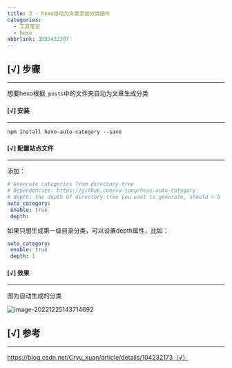 ```yaml
---
title: 3 - hexo自动为文章添加分类插件
categories:
  - 工具笔记
  - hexo
abbrlink: 3085432397
---
```


## [√] 步骤

---

想要hexo根据`_posts`中的文件夹自动为文章生成分类

#### [√] 安装

---

```shell
npm install hexo-auto-category --save
```

#### [√] 配置站点文件

---

添加：

```yaml
# Generate categories from directory-tree
# Dependencies: https://github.com/xu-song/hexo-auto-category
# depth: the depth of directory-tree you want to generate, should > 0
auto_category:
 enable: true
 depth:

```

如果只想生成第一级目录分类，可以设置depth属性，比如：

```yaml
auto_category:
 enable: true
 depth: 1
```



#### [√] 效果

---

图为自动生成的分类

![image-20221225143714692](https://cdn.jsdelivr.net/gh/Alec-97/alec-s-images-cloud/img/202212251437607.png)









## [√] 参考

---

https://blog.csdn.net/Cryu_xuan/article/details/104232173（√）